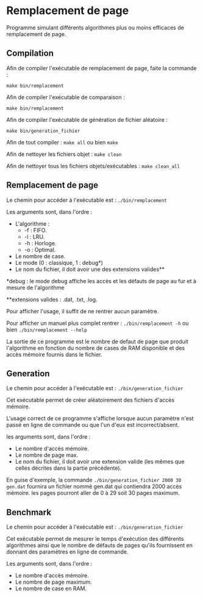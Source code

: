 # Remplacement de page

Programme simulant différents algorithmes plus ou moins efficaces de
remplacement de page.

## Compilation

Afin de compiler l'exécutable de remplacement de page, faite la commande :

```
make bin/remplacement
```

Afin de compiler l'exécutable de comparaison :

```
make bin/remplacement
```

Afin de compiler l'exécutable de génération de fichier aléatoire :

```
make bin/generation_fichier
```

Afin de tout compiler : `make all` ou bien `make`

Afin de nettoyer les fichiers objet : `make clean`

Afin de nettoyer tous les fichiers objets/exécutables : `make clean_all`

## Remplacement de page

Le chemin pour accéder à l'exécutable est : `./bin/remplacement`

Les arguments sont, dans l'ordre :
  - L'algorithme :
    - -f : FIFO.
    - -l : LRU.
    - -h : Horloge.
    - -o : Optimal.
  - Le nombre de case.
  - Le mode (0 : classique, 1 : debug*)
  - Le nom du fichier, il doit avoir une des extensions valides**

  *debug : le mode debug affiche les accès et les défauts de page au fur et à
           mesure de l'algorithme

  **extensions valides : .dat, .txt, .log.

Pour afficher l'usage, il suffit de ne rentrer aucun paramètre.

Pour afficher un manuel plus complet rentrer :
  `./bin/remplacement -h` ou bien `./bin/remplacement --help`

La sortie de ce programme est le nombre de defaut de page que produit
l'algorithme en fonction du nombre de cases de RAM disponible et des accès
mémoire fournis dans le fichier.

## Generation

Le chemin pour accéder à l'exécutable est : `./bin/generation_fichier`

Cet exécutable permet de créer aléatoirement des fichiers d'accès mémoire.

L'usage correct de ce programme s'affiche lorsque aucun paramètre n'est passé
en ligne de commande ou que l'un d'eux est incorrect/absent.

les arguments sont, dans l'ordre :
  - Le nombre d'accès mémoire.
  - Le nombre de page max.
  - Le nom du fichier, il doit avoir une extension valide (les mêmes que
    celles décrites dans la partie précédente).

En guise d'exemple, la commande `./bin/generation_fichier 2000 30 gen.dat`
fournira un fichier nommé gen.dat qui contiendra 2000 accès mémoire.
les pages pourront aller de 0 à 29 soit 30 pages maximum.

## Benchmark

Le chemin pour accéder à l'exécutable est : `./bin/generation_fichier`

Cet exécutable permet de mesurer le temps d'exécution des différents algorithmes
ainsi que le nombre de défauts de pages qu'ils fournissent en donnant des
paramètres en ligne de commande.

Les arguments sont, dans l'ordre :
  - Le nombre d'accès mémoire.
  - Le nombre de page maximum.
  - Le nombre de case en RAM.
